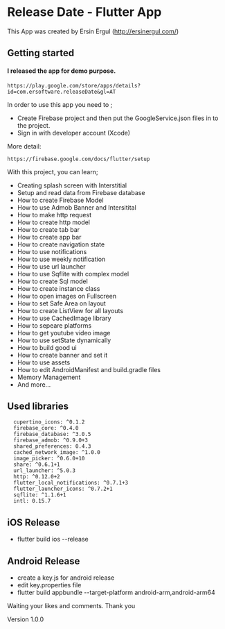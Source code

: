 # Release Date - Flutter App

This App was created by Ersin Ergul (http://ersinergul.com/)

## Getting started

#### I released the app for demo purpose.

`https://play.google.com/store/apps/details?id=com.ersoftware.releaseDate&gl=AT`

In order to use this app you need to ;

- Create Firebase project and then put the GoogleService.json files in to the
  project.
- Sign in with developer account (Xcode)

More detail:

`https://firebase.google.com/docs/flutter/setup`

With this project, you can learn;

- Creating splash screen with Interstitial
- Setup and read data from Firebase database
- How to create Firebase Model
- How to use Admob Banner and Intersitital
- How to make http request
- How to create http model
- How to create tab bar
- How to create app bar
- How to create navigation state
- How to use notifications
- How to use weekly notification
- How to use url launcher
- How to use Sqflite with complex model
- How to create Sql model
- How to create instance class
- How to open images on Fullscreen
- How to set Safe Area on layout
- How to create ListView for all layouts
- How to use CachedImage library
- How to sepeare platforms
- How to get youtube video image
- How to use setState dynamically
- How to build good ui
- How to create banner and set it
- How to use assets
- How to edit AndroidManifest and build.gradle files
- Memory Management
- And more...

## Used libraries

```
  cupertino_icons: ^0.1.2
  firebase_core: ^0.4.0
  firebase_database: ^3.0.5
  firebase_admob: ^0.9.0+3
  shared_preferences: 0.4.3
  cached_network_image: ^1.0.0
  image_picker: ^0.6.0+10
  share: ^0.6.1+1
  url_launcher: ^5.0.3
  http: ^0.12.0+2
  flutter_local_notifications: ^0.7.1+3
  flutter_launcher_icons: ^0.7.2+1
  sqflite: ^1.1.6+1
  intl: 0.15.7
```

## iOS Release

- flutter build ios --release

## Android Release

- create a key.js for android release
- edit key.properties file
- flutter build appbundle --target-platform android-arm,android-arm64

Waiting your likes and comments. Thank you

Version 1.0.0
